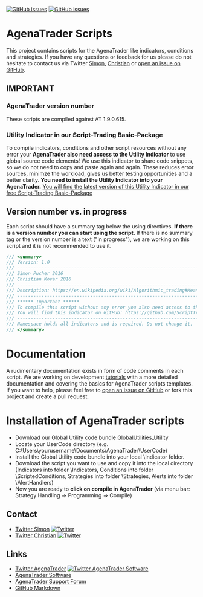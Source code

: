 [![GitHub issues](https://img.shields.io/github/issues/simonpucher/AgenaTrader.svg)](https://github.com/simonpucher/AgenaTrader/issues)
[![GitHub issues](https://img.shields.io/badge/license-MIT-blue.svg)](https://github.com/simonpucher/AgenaTrader/blob/master/LICENSE.md)

# AgenaTrader Scripts
This project contains scripts for the AgenaTrader like indicators, conditions and strategies. If you have any questions or feedback for us please do not hesitate to contact us via Twitter [Simon](https://twitter.com/SimonPucher), [Christian](https://twitter.com/ckovar82) or [open an issue on GitHub](https://github.com/simonpucher/AgenaTrader/issues).

## IMPORTANT
### AgenaTrader version number
These scripts are compiled against AT 1.9.0.615.

### Utility Indicator in our Script-Trading Basic-Package
To compile indicators, conditions and other script resources without any error your **AgenaTrader also need access to the Utility Indicator** to use global source code elements! We use this indicator to share code snippets, so we do not need to copy and paste again and again. These reduces error sources, minimze the workload, gives us better testing opportunities and a better clarity. **You need to install the Utility Indicator into your AgenaTrader.**
[You will find the latest version of this Utility Indicator in our free Script-Trading Basic-Package](http://script-trading.com/en/agenatrader/)

## Version number vs. in progress
Each script should have a summary tag below the using directives. **If there is a version number you can start using the script.** If there is no summary tag or the version number is a text ("in progress"), we are working on this script and it is not recommended to use it.

```C#
/// <summary>
/// Version: 1.0
/// -------------------------------------------------------------------------
/// Simon Pucher 2016
/// Christian Kovar 2016
/// -------------------------------------------------------------------------
/// Description: https://en.wikipedia.org/wiki/Algorithmic_trading#Mean_reversion
/// -------------------------------------------------------------------------
/// ****** Important ******
/// To compile this script without any error you also need access to the utility indicator to use these global source code elements.
/// You will find this indicator on GitHub: https://github.com/ScriptTrading/Basic-Package/blob/master/Utilities/GlobalUtilities_Utility.cs
/// -------------------------------------------------------------------------
/// Namespace holds all indicators and is required. Do not change it.
/// </summary>
```

# Documentation
A rudimentary documentation exists in form of code comments in each script.
We are working on development [tutorials](https://github.com/simonpucher/AgenaTrader/tree/master/Tutorial) with a more detailed documentation and covering the basics for AgenaTrader scripts templates. If you want to help, please feel free to [open an issue on GitHub](https://github.com/simonpucher/AgenaTrader/issues) or fork this project and create a pull request.

# Installation of AgenaTrader scripts
-   Download our Global Utility code bundle [GlobalUtilities_Utility](https://raw.githubusercontent.com/simonpucher/AgenaTrader/master/Utilities/GlobalUtilities_Utility.cs)
-   Locate your UserCode directory (e.g. C:\\Users\\yourusername\\Documents\\AgenaTrader\\UserCode)
-   Install the Global Utility code bundle into your local \\Indicator folder.
-   Download the script you want to use and copy it into the local directory (Indicators into folder \\Indicators, Conditions into folder \\ScriptedConditions, Strategies into folder \\Strategies, Alerts into folder \\AlertHandlers)
-   Now you are ready to **click on compile in AgenaTrader** (via menu bar: Strategy Handling => Programming => Compile)

## Contact
-   [Twitter Simon](https://twitter.com/SimonPucher) [![Twitter](https://img.shields.io/twitter/follow/simonpucher.svg?style=social&label=Follow)](https://twitter.com/SimonPucher)
-   [Twitter Christian](https://twitter.com/ckovar82) [![Twitter](https://img.shields.io/twitter/follow/ckovar82.svg?style=social&label=Follow)](https://twitter.com/ckovar82)

## Links
-   [Twitter AgenaTrader](https://twitter.com/AgenaTrader) [![Twitter AgenaTrader Software](https://img.shields.io/twitter/follow/AgenaTrader.svg?style=social&label=Follow)](https://twitter.com/AgenaTrader)
-   [AgenaTrader Software](http://www.tradeescort.com)
-   [AgenaTrader Support Forum](http://www.tradeescort.com/phpbb_de/)
-   [GitHub Markdown](https://enterprise.github.com/downloads/en/markdown-cheatsheet.pdf)
